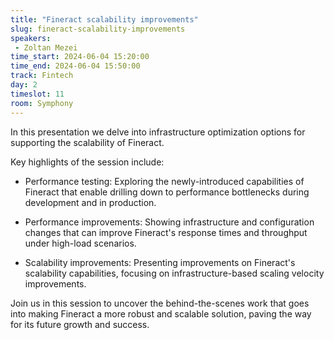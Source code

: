 ```yaml
---
title: "Fineract scalability improvements"
slug: fineract-scalability-improvements
speakers:
 - Zoltan Mezei
time_start: 2024-06-04 15:20:00
time_end: 2024-06-04 15:50:00
track: Fintech
day: 2
timeslot: 11
room: Symphony
---
```


In this presentation we delve into infrastructure optimization options for supporting the scalability of Fineract.
 
 
Key highlights of the session include:
  
 
 - Performance testing: Exploring the newly-introduced capabilities of Fineract that enable drilling down to performance bottlenecks during development and in production.
 
 - Performance improvements: Showing infrastructure and configuration changes that can improve Fineract's response times and throughput under high-load scenarios.
 
 - Scalability improvements: Presenting improvements on Fineract's scalability capabilities, focusing on infrastructure-based scaling velocity improvements.
 
 
Join us in this session to uncover the behind-the-scenes work that goes into making Fineract a more robust and scalable solution, paving the way for its future growth and success.